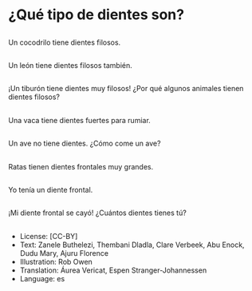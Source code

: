 # ¿Qué tipo de dientes son?

##
Un cocodrilo tiene dientes filosos.

##
Un león tiene dientes filosos también.

##
¡Un tiburón tiene dientes muy filosos! ¿Por qué algunos animales tienen dientes filosos?

##
Una vaca tiene dientes fuertes para rumiar.

##
Un ave no tiene dientes. ¿Cómo come un ave?

##
Ratas tienen dientes frontales muy grandes.

##
Yo tenía un diente frontal.

##
¡Mi diente frontal se cayó! ¿Cuántos dientes tienes tú?

##
* License: [CC-BY]
* Text: Zanele Buthelezi, Thembani Dladla, Clare Verbeek, Abu Enock, Dudu Mary, Ajuru Florence
* Illustration: Rob Owen
* Translation: Áurea Vericat, Espen Stranger-Johannessen
* Language: es

